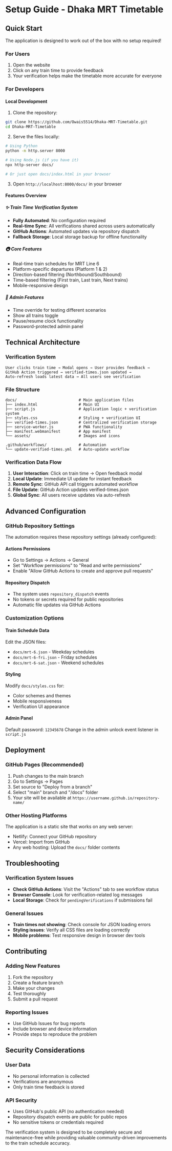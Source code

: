 # Setup Guide - Dhaka MRT Timetable

## Quick Start

The application is designed to work out of the box with no setup required!

### For Users
1. Open the website
2. Click on any train time to provide feedback
3. Your verification helps make the timetable more accurate for everyone

### For Developers

#### Local Development
1. Clone the repository:
```bash
git clone https://github.com/Owais5514/Dhaka-MRT-Timetable.git
cd Dhaka-MRT-Timetable
```

2. Serve the files locally:
```bash
# Using Python
python -m http.server 8000

# Using Node.js (if you have it)
npx http-server docs/

# Or just open docs/index.html in your browser
```

3. Open `http://localhost:8000/docs/` in your browser

#### Features Overview

##### ✨ Train Time Verification System
- **Fully Automated**: No configuration required
- **Real-time Sync**: All verifications shared across users automatically
- **GitHub Actions**: Automated updates via repository dispatch
- **Fallback Storage**: Local storage backup for offline functionality

##### 🚇 Core Features
- Real-time train schedules for MRT Line 6
- Platform-specific departures (Platform 1 & 2)
- Direction-based filtering (Northbound/Southbound)
- Time-based filtering (First train, Last train, Next trains)
- Mobile-responsive design

##### 🔧 Admin Features
- Time override for testing different scenarios
- Show all trains toggle
- Pause/resume clock functionality
- Password-protected admin panel

## Technical Architecture

### Verification System
```
User clicks train time → Modal opens → User provides feedback → 
GitHub Action triggered → verified-times.json updated → 
Auto-refresh loads latest data → All users see verification
```

### File Structure
```
docs/                           # Main application files
├── index.html                  # Main UI
├── script.js                   # Application logic + verification system
├── styles.css                  # Styling + verification UI
├── verified-times.json         # Centralized verification storage
├── service-worker.js           # PWA functionality
├── manifest.webmanifest        # App manifest
└── assets/                     # Images and icons

.github/workflows/              # Automation
└── update-verified-times.yml   # Auto-update workflow
```

### Verification Data Flow
1. **User Interaction**: Click on train time → Open feedback modal
2. **Local Update**: Immediate UI update for instant feedback
3. **Remote Sync**: GitHub API call triggers automated workflow
4. **File Update**: GitHub Action updates verified-times.json
5. **Global Sync**: All users receive updates via auto-refresh

## Advanced Configuration

### GitHub Repository Settings
The automation requires these repository settings (already configured):

#### Actions Permissions
- Go to Settings → Actions → General
- Set "Workflow permissions" to "Read and write permissions"
- Enable "Allow GitHub Actions to create and approve pull requests"

#### Repository Dispatch
- The system uses `repository_dispatch` events
- No tokens or secrets required for public repositories
- Automatic file updates via GitHub Actions

### Customization Options

#### Train Schedule Data
Edit the JSON files:
- `docs/mrt-6.json` - Weekday schedules
- `docs/mrt-6-fri.json` - Friday schedules  
- `docs/mrt-6-sat.json` - Weekend schedules

#### Styling
Modify `docs/styles.css` for:
- Color schemes and themes
- Mobile responsiveness
- Verification UI appearance

#### Admin Panel
Default password: `12345678`
Change in the admin unlock event listener in `script.js`

## Deployment

### GitHub Pages (Recommended)
1. Push changes to the main branch
2. Go to Settings → Pages
3. Set source to "Deploy from a branch"
4. Select "main" branch and "/docs" folder
5. Your site will be available at `https://username.github.io/repository-name/`

### Other Hosting Platforms
The application is a static site that works on any web server:
- Netlify: Connect your GitHub repository
- Vercel: Import from GitHub
- Any web hosting: Upload the `docs/` folder contents

## Troubleshooting

### Verification System Issues
- **Check GitHub Actions**: Visit the "Actions" tab to see workflow status
- **Browser Console**: Look for verification-related log messages
- **Local Storage**: Check for `pendingVerifications` if submissions fail

### General Issues
- **Train times not showing**: Check console for JSON loading errors
- **Styling issues**: Verify all CSS files are loading correctly
- **Mobile problems**: Test responsive design in browser dev tools

## Contributing

### Adding New Features
1. Fork the repository
2. Create a feature branch
3. Make your changes
4. Test thoroughly
5. Submit a pull request

### Reporting Issues
- Use GitHub Issues for bug reports
- Include browser and device information
- Provide steps to reproduce the problem

## Security Considerations

### User Data
- No personal information is collected
- Verifications are anonymous
- Only train time feedback is stored

### API Security
- Uses GitHub's public API (no authentication needed)
- Repository dispatch events are public for public repos
- No sensitive tokens or credentials required

The verification system is designed to be completely secure and maintenance-free while providing valuable community-driven improvements to the train schedule accuracy.
